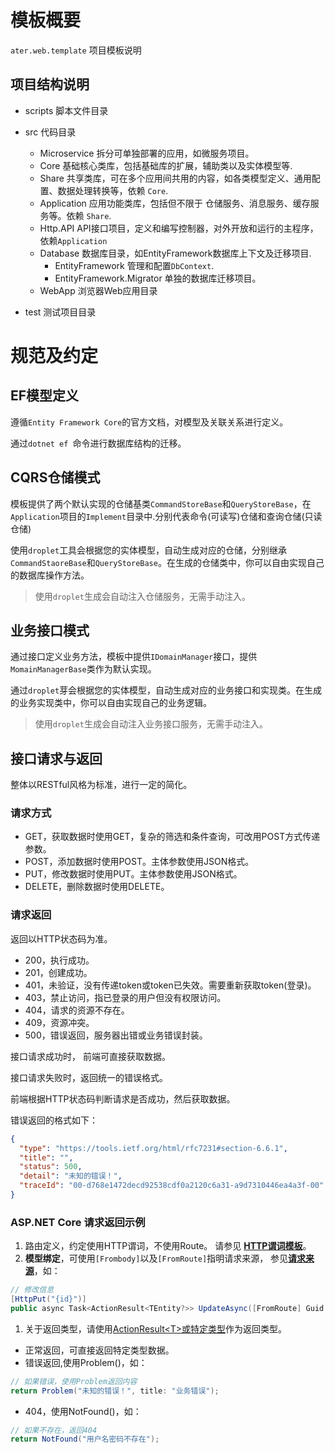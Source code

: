 # 模板概要
`ater.web.template` 项目模板说明

## 项目结构说明
- scripts 脚本文件目录
- src 代码目录
  - Microservice 拆分可单独部署的应用，如微服务项目。
  - Core 基础核心类库，包括基础库的扩展，辅助类以及实体模型等.
  - Share 共享类库，可在多个应用间共用的内容，如各类模型定义、通用配置、数据处理转换等，依赖 `Core`.
  - Application 应用功能类库，包括但不限于 仓储服务、消息服务、缓存服务等。依赖 `Share`.
  - Http.API API接口项目，定义和编写控制器，对外开放和运行的主程序，依赖`Application`
  - Database 数据库目录，如EntityFramework数据库上下文及迁移项目.
    - EntityFramework 管理和配置`DbContext`.
    - EntityFramework.Migrator 单独的数据库迁移项目。
  - WebApp 浏览器Web应用目录

- test 测试项目目录

# 规范及约定

## EF模型定义
遵循`Entity Framework Core`的官方文档，对模型及关联关系进行定义。

通过`dotnet ef `命令进行数据库结构的迁移。

## CQRS仓储模式
模板提供了两个默认实现的仓储基类`CommandStoreBase`和`QueryStoreBase`，在`Application`项目的`Implement`目录中.分别代表命令(可读写)仓储和查询仓储(只读仓储)

使用`droplet`工具会根据您的实体模型，自动生成对应的仓储，分别继承`CommandStaoreBase`和`QueryStoreBase`。在生成的仓储类中，你可以自由实现自己的数据库操作方法。

>使用`droplet`生成会自动注入仓储服务，无需手动注入。
## 业务接口模式
通过接口定义业务方法，模板中提供`IDomainManager`接口，提供`MomainManagerBase`类作为默认实现。

通过`droplet`芽会根据您的实体模型，自动生成对应的业务接口和实现类。在生成的业务实现类中，你可以自由实现自己的业务逻辑。

>使用`droplet`生成会自动注入业务接口服务，无需手动注入。

## 接口请求与返回
整体以RESTful风格为标准，进行一定的简化。

### 请求方式
- GET，获取数据时使用GET，复杂的筛选和条件查询，可改用POST方式传递参数。
- POST，添加数据时使用POST。主体参数使用JSON格式。
- PUT，修改数据时使用PUT。主体参数使用JSON格式。
- DELETE，删除数据时使用DELETE。

### 请求返回
返回以HTTP状态码为准。
- 200，执行成功。
- 201，创建成功。
- 401，未验证，没有传递token或token已失效。需要重新获取token(登录)。
- 403，禁止访问，指已登录的用户但没有权限访问。
- 404，请求的资源不存在。
- 409，资源冲突。
- 500，错误返回，服务器出错或业务错误封装。

接口请求成功时， 前端可直接获取数据。

接口请求失败时，返回统一的错误格式。

前端根据HTTP状态码判断请求是否成功，然后获取数据。

错误返回的格式如下：
```json
{
  "type": "https://tools.ietf.org/html/rfc7231#section-6.6.1",
  "title": "",
  "status": 500,
  "detail": "未知的错误！",
  "traceId": "00-d768e1472decd92538cdf0a2120c6a31-a9d7310446ea4a3f-00"
}
```
### ASP.NET Core 请求返回示例
1. 路由定义，约定使用HTTP谓词，不使用Route。
请参见 [**HTTP谓词模板**](https://docs.microsoft.com/zh-cn/aspnet/core/mvc/controllers/routing?view=aspnetcore-6.0#http-verb-templates)。
2. **模型绑定**，可使用`[Frombody]`以及`[FromRoute]`指明请求来源，
参见[**请求来源**](https://docs.microsoft.com/zh-cn/aspnet/core/mvc/models/model-binding?view=aspnetcore-6.0#sources)，如：
```csharp
// 修改信息
[HttpPut("{id}")]
public async Task<ActionResult<TEntity?>> UpdateAsync([FromRoute] Guid id, TUpdate form)
```

1. 关于返回类型，请使用[ActionResult&#60;T&#62;或特定类型](https://docs.microsoft.com/zh-cn/aspnet/core/web-api/action-return-types?view=aspnetcore-6.0#actionresult-vs-iactionresult)作为返回类型。
- 正常返回，可直接返回特定类型数据。
- 错误返回,使用Problem()，如：
```csharp
// 如果错误，使用Problem返回内容
return Problem("未知的错误！", title: "业务错误");
```
- 404，使用NotFound()，如：
```csharp
// 如果不存在，返回404
return NotFound("用户名密码不存在");
```